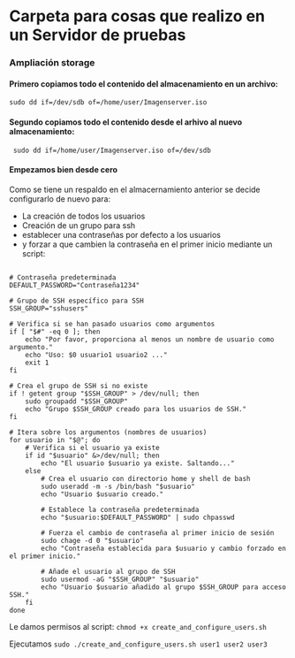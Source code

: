 # Carpeta para cosas que realizo en un Servidor de pruebas

### Ampliación storage 
#### Primero copiamos todo el contenido del almacenamiento en un archivo:
``` sudo dd if=/dev/sdb of=/home/user/Imagenserver.iso ```


#### Segundo copiamos todo el contenido desde el arhivo al nuevo almacenamiento:
``` sudo dd if=/home/user/Imagenserver.iso of=/dev/sdb```

#### Empezamos bien desde cero 
Como se tiene un respaldo en el almacernamiento anterior se decide configurarlo de nuevo para:
* La creación de todos los usuarios 
* Creación de un grupo para ssh
* establecer una contraseñas por defecto a los usuarios
* y forzar a que cambien la contraseña en el primer inicio
mediante un script:

``` #!/bin/bash

# Contraseña predeterminada
DEFAULT_PASSWORD="Contraseña1234"

# Grupo de SSH específico para SSH
SSH_GROUP="sshusers"

# Verifica si se han pasado usuarios como argumentos
if [ "$#" -eq 0 ]; then
    echo "Por favor, proporciona al menos un nombre de usuario como argumento."
    echo "Uso: $0 usuario1 usuario2 ..."
    exit 1
fi

# Crea el grupo de SSH si no existe
if ! getent group "$SSH_GROUP" > /dev/null; then
    sudo groupadd "$SSH_GROUP"
    echo "Grupo $SSH_GROUP creado para los usuarios de SSH."
fi

# Itera sobre los argumentos (nombres de usuarios)
for usuario in "$@"; do
    # Verifica si el usuario ya existe
    if id "$usuario" &>/dev/null; then
        echo "El usuario $usuario ya existe. Saltando..."
    else
        # Crea el usuario con directorio home y shell de bash
        sudo useradd -m -s /bin/bash "$usuario"
        echo "Usuario $usuario creado."

        # Establece la contraseña predeterminada
        echo "$usuario:$DEFAULT_PASSWORD" | sudo chpasswd

        # Fuerza el cambio de contraseña al primer inicio de sesión
        sudo chage -d 0 "$usuario"
        echo "Contraseña establecida para $usuario y cambio forzado en el primer inicio."

        # Añade el usuario al grupo de SSH
        sudo usermod -aG "$SSH_GROUP" "$usuario"
        echo "Usuario $usuario añadido al grupo $SSH_GROUP para acceso SSH."
    fi
done
 ```
Le damos permisos al script:
``` chmod +x create_and_configure_users.sh ```

Ejecutamos
```sudo ./create_and_configure_users.sh user1 user2 user3 ```
